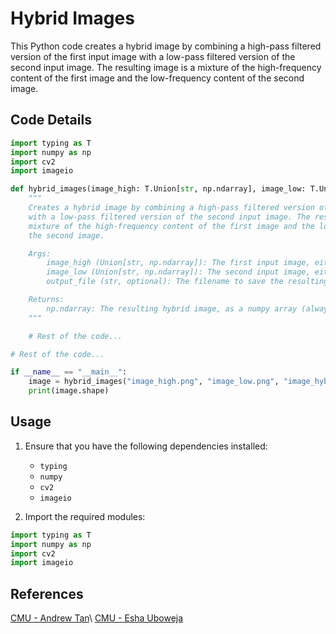 # Hybrid Images

This Python code creates a hybrid image by combining a high-pass filtered version of the first input image with a low-pass filtered version of the second input image. The resulting image is a mixture of the high-frequency content of the first image and the low-frequency content of the second image.

## Code Details

```python
import typing as T
import numpy as np
import cv2
import imageio

def hybrid_images(image_high: T.Union[str, np.ndarray], image_low: T.Union[str, np.ndarray], output_file: str = None) -> np.ndarray:
    """
    Creates a hybrid image by combining a high-pass filtered version of the first input image
    with a low-pass filtered version of the second input image. The resulting image is a
    mixture of the high-frequency content of the first image and the low-frequency content of
    the second image.

    Args:
        image_high (Union[str, np.ndarray]): The first input image, either a filename (str) or a numpy array of shape CxHxW.
        image_low (Union[str, np.ndarray]): The second input image, either a filename (str) or a numpy array of shape CxHxW.
        output_file (str, optional): The filename to save the resulting image if not None.

    Returns:
        np.ndarray: The resulting hybrid image, as a numpy array (always returns a value)
    """

    # Rest of the code...

# Rest of the code...

if __name__ == "__main__":
    image = hybrid_images("image_high.png", "image_low.png", "image_hybrid.png")
    print(image.shape)
```
## Usage

1. Ensure that you have the following dependencies installed:
   - `typing`
   - `numpy`
   - `cv2`
   - `imageio`

2. Import the required modules:
```python
import typing as T
import numpy as np
import cv2
import imageio
```
  ## References
 [CMU - Andrew Tan](https://www.cs.cmu.edu/afs/cs.cmu.edu/academic/class/15463-f12/www/proj2/www/aktan/#:~:text=To%20create%20hybrid%20images%2C%20I,as%20the%20low%20frequency%20image.)\
 [CMU - Esha Uboweja](https://www.cs.cmu.edu/afs/cs.cmu.edu/academic/class/15463-f13/www/proj2/www/euboweja/)
